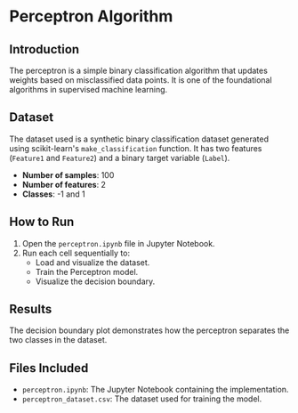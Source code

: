 # Perceptron Algorithm

## Introduction
The perceptron is a simple binary classification algorithm that updates weights based on misclassified data points. It is one of the foundational algorithms in supervised machine learning.

## Dataset
The dataset used is a synthetic binary classification dataset generated using scikit-learn's `make_classification` function. It has two features (`Feature1` and `Feature2`) and a binary target variable (`Label`).

- **Number of samples**: 100
- **Number of features**: 2
- **Classes**: -1 and 1

## How to Run
1. Open the `perceptron.ipynb` file in Jupyter Notebook.
2. Run each cell sequentially to:
   - Load and visualize the dataset.
   - Train the Perceptron model.
   - Visualize the decision boundary.

## Results
The decision boundary plot demonstrates how the perceptron separates the two classes in the dataset.

## Files Included
- `perceptron.ipynb`: The Jupyter Notebook containing the implementation.
- `perceptron_dataset.csv`: The dataset used for training the model.

